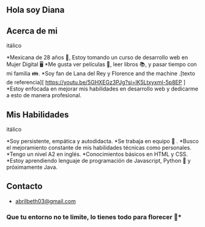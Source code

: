 ## Hola soy Diana
## Acerca de mi
itálico

*Mexicana de 28 años 🍒, Estoy tomando un curso de desarrollo web en Mujer Digital 🖥
*Me gusta ver películas 🎥, leer libros 📚, y pasar tiempo con mi familia 👪.
*Soy fan de Lana del Rey y Florence and the machine .[texto de referencia][ https://youtu.be/5GHXEGz3PJg?si=lK5Ltxyxml-5p8EP ]
*Estoy enfocada en mejorar mis habilidades en desarrollo web y dedicarme a esto de manera profesional.
## Mis Habilidades
itálico

*Soy persistente, empática y autodidacta.
*Se trabaja en equipo 💪 .
*Busco el mejoramiento constante de mis habilidades técnicas como personales.
*Tengo un nivel A2 en inglés.
*Conocimientos básicos en HTML y CSS.
*Estoy aprendiendo lenguaje de programación de Javascript, Python 🐍 y próximamente Java.
## Contacto 
* abrilbeth03@gmail.com
### Que tu entorno no te limite, lo tienes todo para florecer 🌸*
